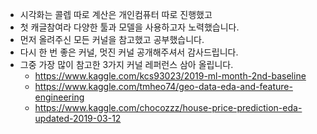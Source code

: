 * 시각화는 콜렙 따로 계산은 개인컴퓨터 따로 진행했고
* 첫 캐글참여라 다양한 툴과 모델을 사용하고자 노력했습니다.
* 먼저 올려주신 모든 커널을 참고했고 공부했습니다. 
* 다시 한 번 좋은 커널, 멋진 커널 공개해주셔서 감사드립니다.
* 그중 가장 많이 참고한 3가지 커널 레퍼런스 삼아 올립니다.
    * https://www.kaggle.com/kcs93023/2019-ml-month-2nd-baseline
    * https://www.kaggle.com/tmheo74/geo-data-eda-and-feature-engineering
    * https://www.kaggle.com/chocozzz/house-price-prediction-eda-updated-2019-03-12


